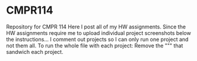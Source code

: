 # CMPR114
Repository for CMPR 114
Here I post all of my HW assignments. 
Since the HW assignments require me to upload individual project screenshots below the instructions...
I comment out projects so I can only run one project and not them all.
To run the whole file with each project: Remove the """ that sandwich each project.
